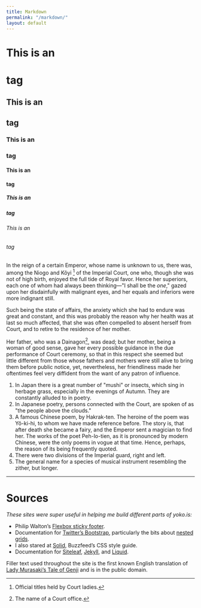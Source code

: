 ```yaml
---
title: Markdown
permalink: "/markdown/"
layout: default
---
```


#       This is an <h1> tag
##      This is an <h2> tag
###     This is an <h3> tag
####    This is an <h4> tag
#####   This is an <h5> tag
######  This is an <h6> tag


In the reign of a certain Emperor, whose name is unknown to us, there was, among the Niogo and Kôyi [^1] of the Imperial Court, one who, though she was not of high birth, enjoyed the full tide of Royal favor. Hence her superiors, each one of whom had always been thinking—"I shall be the _one_," gazed upon her disdainfully with malignant eyes, and her equals and inferiors were more indignant still.

Such being the state of affairs, the anxiety which she had to endure was great and constant, and this was probably the reason why her health was at last so much affected, that she was often compelled to absent herself from Court, and to retire to the residence of her mother.

Her father, who was a Dainagon[^2], was dead; but her mother, being a woman of good sense, gave her every possible guidance in the due performance of Court ceremony, so that in this respect she seemed but little different from those whose fathers and mothers were still alive to bring them before public notice, yet, nevertheless, her friendliness made her oftentimes feel very diffident from the want of any patron of influence.

1. In Japan there is a great number of "mushi" or insects, which sing in herbage grass, especially in the evenings of Autumn. They are constantly alluded to in poetry.
2. In Japanese poetry, persons connected with the Court, are spoken of as "the people above the clouds."
3. A famous Chinese poem, by Hakrak-ten. The heroine of the poem was Yô-ki-hi, to whom we have made reference before. The story is, that after death she became a fairy, and the Emperor sent a magician to find her. The works of the poet Peh-lo-tien, as it is pronounced by modern Chinese, were the only poems in vogue at that time. Hence, perhaps, the reason of its being frequently quoted.
4. There were two divisions of the Imperial guard, right and left.
5. The general name for a species of musical instrument resembling the zither, but longer.


[^1]: Official titles held by Court ladies.
[^2]: The name of a Court office.

---

# Sources

*These sites were super useful in helping me build different parts of yoko.is:*

- Philip Walton’s [Flexbox sticky footer](https://philipwalton.github.io/solved-by-flexbox/demos/sticky-footer/).
- Documentation for [Twitter’s Bootstrap](https://v4-alpha.getbootstrap.com/), particularly the bits about [nested grids](https://v4-alpha.getbootstrap.com/layout/grid/#nesting). 
- I also stared at [Solid](http://solid.buzzfeed.com/grid.html), Buzzfeed’s CSS style guide. 
- Documentation for [Siteleaf](https://learn.siteleaf.com/), [Jekyll](https://jekyllrb.com/docs/home/), and [Liquid](https://shopify.github.io/liquid/).

Filler text used throughout the site is the first known English translation of [Lady Murasaki’s Tale of Genji](http://sacred-texts.com/shi/gen/index.htm) and is in the public domain.